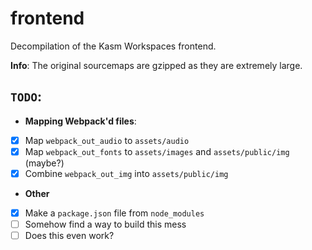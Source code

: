 # frontend
Decompilation of the Kasm Workspaces frontend.

**Info**: The original sourcemaps are gzipped as they are extremely large.

## `TODO`:

- **Mapping Webpack'd files**:
- [x] Map `webpack_out_audio` to `assets/audio`
- [x] Map `webpack_out_fonts` to `assets/images` and `assets/public/img` (maybe?)
- [x] Combine `webpack_out_img` into `assets/public/img`

- **Other**
- [x] Make a `package.json` file from `node_modules`
- [ ] Somehow find a way to build this mess
- [ ] Does this even work?